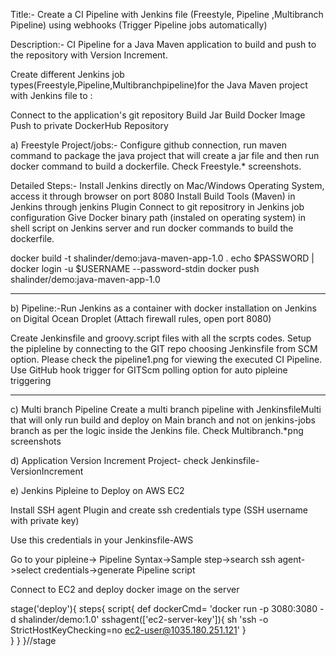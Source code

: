 Title:- Create a CI Pipeline with Jenkins file (Freestyle, Pipeline ,Multibranch Pipeline) using webhooks (Trigger Pipeline jobs automatically)

Description:- CI Pipeline for a Java Maven application to build and push to the repository with Version Increment.


Create different Jenkins job types(Freestyle,Pipeline,Multibranchpipeline)for the Java Maven project with Jenkins file to : 

Connect to the application's git repository 
Build Jar 
Build Docker Image 
Push to private DockerHub Repository

a) Freestyle Project/jobs:- Configure github connection, run maven command to package the java project that will create a jar file and then run docker command to build a dockerfile. Check Freestyle.* screenshots.

Detailed Steps:-
Install Jenkins directly on Mac/Windows Operating System, access it through browser on port 8080
Install Build Tools (Maven) in Jenkins through jenkins Plugin
Connect to git repositrory in Jenkins job configuration
Give Docker binary path (instaled on operating system) in shell script on Jenkins server and run docker commands to build the dockerfile.

docker build -t shalinder/demo:java-maven-app-1.0 .
echo $PASSWORD | docker login -u $USERNAME --password-stdin
docker push shalinder/demo:java-maven-app-1.0

------------------------------------------------------------------------------------------------------------------------------------------------
b) Pipeline:-Run Jenkins as a container with docker installation on Jenkins on Digital Ocean Droplet (Attach firewall rules, open port 8080)

Create Jenkinsfile and groovy.script files with all the scrpts codes. Setup the pipleline by connecting to the GIT repo choosing Jenkinsfile from SCM option.
Please check the pipeline1.png for viewing the executed CI Pipeline.
Use GitHub hook trigger for GITScm polling option for auto pipleine triggering

----------------------------------------------------------------------------------------------------------------------------------------------------------
c) Multi branch Pipeline
Create a multi branch pipeline with JenkinsfileMulti that will only run build and deploy on Main branch and not on jenkins-jobs branch as per the logic inside the Jenkins file.
Check Multibranch.*png screenshots

d) Application Version Increment Project- check Jenkinsfile-VersionIncrement

e) Jenkins Pipleine to Deploy on AWS EC2

Install SSH agent Plugin and create ssh credentials type (SSH username with private key)

Use this credentials in your Jenkinsfile-AWS

Go to your pipleine-> Pipeline Syntax->Sample step->search ssh agent->select credentials->generate Pipeline script

Connect to EC2 and deploy docker image on the server

stage('deploy'){
 steps{
   script{
     def dockerCmd= 'docker run -p 3080:3080 -d shalinder/demo:1.0'
      sshagent(['ec2-server-key']){
      sh 'ssh -o StrictHostKeyChecking=no ec2-user@1035.180.251.121'
   }   
}
}
}//stage





